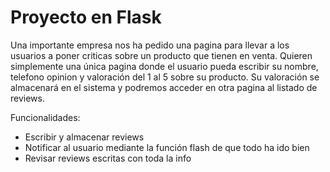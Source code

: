 # Proyecto en Flask

Una importante empresa nos ha pedido una pagina para llevar a los usuarios a poner criticas sobre un producto que tienen en venta. Quieren simplemente una única pagina donde el usuario pueda escribir su nombre, telefono opinion y valoración del 1 al 5 sobre su producto. Su valoración se almacenará en el sistema y podremos acceder en otra pagina al listado de reviews.

Funcionalidades:

  - Escribir y almacenar reviews
  - Notificar al usuario mediante la función flash de que todo ha ido bien
  - Revisar reviews escritas con toda la info
